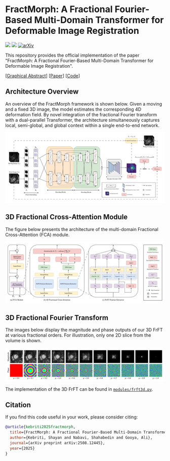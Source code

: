 # FractMorph: A Fractional Fourier-Based Multi-Domain Transformer for Deformable Image Registration

<a href= "https://pytorch.org/"> <img src="https://img.shields.io/badge/PyTorch-2.2.1-2BAF2B.svg" /></a>
<a href="https://opensource.org/licenses/MIT"><img src="https://img.shields.io/badge/License-MIT-yellow.svg"></a>
[![arXiv](https://img.shields.io/badge/arXiv-2508.12445-b31b1b.svg)](https://arxiv.org/abs/2508.12445)

This repository provides the official implementation of the paper "FractMorph: A Fractional Fourier-Based Multi-Domain Transformer for Deformable Image Registration".

[[Graphical Abstract](figures/graphical-abstract.png)] [[Paper](https://arxiv.org/pdf/2508.12445)] [[Code](https://github.com/shayankebriti/FractMorph)]

## Architecture Overview
An overview of the FractMorph framework is shown below. Given a moving and a fixed 3D image, the model estimates the corresponding 4D deformation field. By novel integration of the fractional Fourier transform with a dual-parallel Transformer, the architecture simultaneously captures local, semi-global, and global context within a single end-to-end network.

![FractMorph architecture overview](figures/FractMorph.jpg)

## 3D Fractional Cross-Attention Module
The figure below presents the architecture of the multi-domain Fractional Cross-Attention (FCA) module.

![Fractional Cross-Attention Module](figures/FCA.jpg)

## 3D Fractional Fourier Transform
The images below display the magnitude and phase outputs of our 3D FrFT at various fractional orders. For illustration, only one 2D slice from the volume is shown.

![FCA](figures/FrFT3D.jpg)

The implementation of the 3D FrFT can be found in [`modules/frft3d.py`](modules/frft3d.py).

## Citation
If you find this code useful in your work, please consider citing:
```bibtex
@article{kebriti2025fractmorph,
  title={FractMorph: A Fractional Fourier-Based Multi-Domain Transformer for Deformable Image Registration},
  author={Kebriti, Shayan and Nabavi, Shahabedin and Gooya, Ali},
  journal={arXiv preprint arXiv:2508.12445},
  year={2025}
}
```